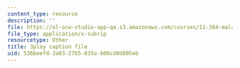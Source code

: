 ```yaml
---
content_type: resource
description: ''
file: https://ol-ocw-studio-app-qa.s3.amazonaws.com/courses/11-384-malaysia-sustainable-cities-practicum-spring-2018/536beefd3a0327b5835ab06cd0d005eb_hP9FIMolHEA.srt
file_type: application/x-subrip
resourcetype: Other
title: 3play caption file
uid: 536beefd-3a03-27b5-835a-b06cd0d005eb
---
```

